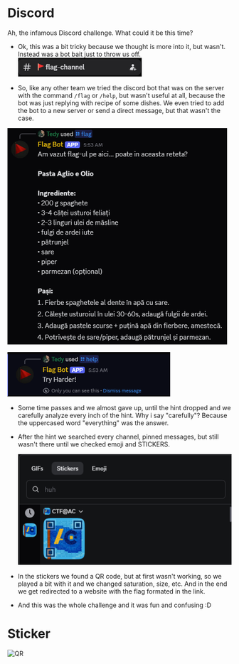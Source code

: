 # Discord

Ah, the infamous Discord challenge. What could it be this time?

- Ok, this was a bit tricky because we thought is more into it, but wasn't. Instead was a bot bait just to throw us off.
![Flag-channel](https://raw.githubusercontent.com/TedyonGit/AC-UPT-ControluDeCalitate-WriteUps/refs/heads/main/Discord/flag-channel.png?token=GHSAT0AAAAAADLHV3EBLHRWUHCX4EHN45XO2GLT7EA)

- So, like any other team we tried the discord bot that was on the server with the command ``/flag`` or ``/help``, but wasn't useful at all, because the bot was just replying with recipe of some dishes. We even tried to add the bot to a new server or send a direct message, but that wasn't the case.

![Flag-command](https://raw.githubusercontent.com/TedyonGit/AC-UPT-ControluDeCalitate-WriteUps/refs/heads/main/Discord/flag.png?token=GHSAT0AAAAAADLHV3EB3JBPD7VOGPQUDUE22GLT7OA)

![help-command](https://raw.githubusercontent.com/TedyonGit/AC-UPT-ControluDeCalitate-WriteUps/refs/heads/main/Discord/help.png?token=GHSAT0AAAAAADLHV3EBK7YLI5CHUPZL7YHY2GLT7OQ)
- Some time passes and we almost gave up, until the hint dropped and we carefully analyze every inch of the hint. Why i say "carefully"? Because the uppercased word "everything" was the answer.
- After the hint we searched every channel, pinned messages, but still wasn't there until we checked emoji and STICKERS.

  ![Stickers](https://raw.githubusercontent.com/TedyonGit/AC-UPT-ControluDeCalitate-WriteUps/refs/heads/main/Discord/stickers.png?token=GHSAT0AAAAAADLHV3EAA6CGGX6CWFUB6XFG2GLUCNQ)
- In the stickers we found a QR code, but at first wasn't working, so we played a bit with it and we changed saturation, size, etc. And in the end we get redirected to a website with the flag formated in the link.
- And this was the whole challenge and it was fun and confusing :D

# Sticker
![QR](https://i.imgur.com/vDqjEUY.png)
